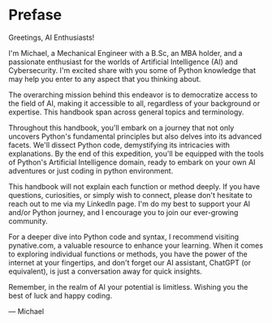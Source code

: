 # Prefase
Greetings, AI Enthusiasts!

I'm Michael, a Mechanical Engineer with a B.Sc, an MBA holder, and a passionate enthusiast for the worlds of Artificial Intelligence (AI) and Cybersecurity. I'm excited share with you some of Python knowledge that may help you enter to any aspect that you thinking about.

The overarching mission behind this endeavor is to democratize access to the field of AI, making it accessible to all, regardless of your background or expertise. This handbook span across general topics and terminology.

Throughout this handbook, you'll embark on a journey that not only uncovers Python's fundamental principles but also delves into its advanced facets. We'll dissect Python code, demystifying its intricacies with explanations. By the end of this expedition, you'll be equipped with the tools of Python's Artificial Intelligence domain, ready to embark on your own AI adventures or just coding in python environment.

This handbook will not explain each function or method deeply. If you have questions, curiosities, or simply wish to connect, please don't hesitate to reach out to me via my LinkedIn page. I'm do my best to support your AI and/or Python journey, and I encourage you to join our ever-growing community.

For a deeper dive into Python code and syntax, I recommend visiting pynative.com, a valuable resource to enhance your learning. When it comes to exploring individual functions or methods, you have the power of the internet at your fingertips, and don't forget our AI assistant, ChatGPT (or equivalent), is just a conversation away for quick insights.

Remember, in the realm of AI your potential is limitless. Wishing you the best of luck and happy coding. 

— Michael
